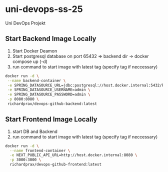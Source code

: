 # uni-devops-ss-25

Uni DevOps Projekt

## Start Backend Image Locally

1. Start Docker Deamon
2. Start postgresql database on port 65432 => backend dir -> docker compose up (-d)
3. run command to start image with latest tag (specify tag if neccessary)

```bash
docker run -d \
 --name backend-container \
 -e SPRING_DATASOURCE_URL=jdbc:postgresql://host.docker.internal:5432/koerperschmiede \
 -e SPRING_DATASOURCE_USERNAME=admin \
 -e SPRING_DATASOURCE_PASSWORD=admin \
 -p 8080:8080 \
 richardprax/devops-github-backend:latest
```

## Start Frontend Image Locally

1. start DB and Backend
2. run command to start image with latest tag (specify tag if neccessary)

```bash
docker run -d \
  --name frontend-container \
  -e NEXT_PUBLIC_API_URL=http://host.docker.internal:8080 \
  -p 3000:3000 \
  richardprax/devops-github-frontend:latest
```
